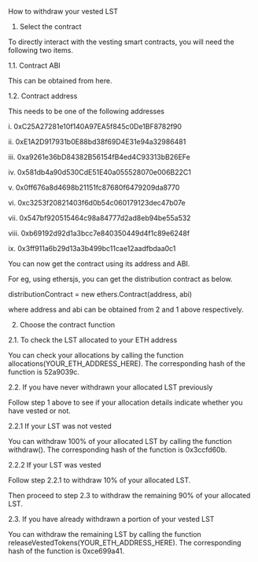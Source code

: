 How to withdraw your vested LST



1. Select the contract

To directly interact with the vesting smart contracts, you will need the following two items.

1.1. Contract ABI

This can be obtained from here.

1.2. Contract address

This needs to be one of the following addresses

i. 0xC25A27281e10f140A97EA5f845c0De1BF8782f90

ii. 0xE1A2D917931b0E88bd38f69D4E31e94a32986481

iii. 0xa9261e36bD84382B56154fB4ed4C93313bB26EFe

iv. 0x581db4a90d530CdE51E40a055528070e006B22C1

v. 0x0ff676a8d4698b21151fc87680f6479209da8770

vi. 0xc3253f20821403f6d0b54c060179123dec47b07e

vii. 0x547bf920515464c98a84777d2ad8eb94be55a532

viii. 0xb69192d92d1a3bcc7e840350449d4f1c89e6248f

ix. 0x3ff911a6b29d13a3b499bc11cae12aadfbdaa0c1


You can now get the contract using its address and ABI.

For eg, using ethersjs, you can get the distribution contract as below.

distributionContract = new ethers.Contract(address, abi)

where address and abi can be obtained from 2 and 1 above respectively.


2. Choose the contract function

2.1. To check the LST allocated to your ETH address

You can check your allocations by calling the function allocations(YOUR_ETH_ADDRESS_HERE). The corresponding hash of the function is 52a9039c.

2.2. If you have never withdrawn your allocated LST previously

Follow step 1 above to see if your allocation details indicate whether you have vested or not.

2.2.1 If your LST was not vested

You can withdraw 100% of your allocated LST by calling the function withdraw(). The corresponding hash of the function is 0x3ccfd60b.

2.2.2 If your LST was vested

Follow step 2.2.1 to withdraw 10% of your allocated LST.

Then proceed to step 2.3 to withdraw the remaining 90% of your allocated LST.

2.3. If you have already withdrawn a portion of your vested LST

You can withdraw the remaining LST by calling the function releaseVestedTokens(YOUR_ETH_ADDRESS_HERE). The corresponding hash of the function is 0xce699a41.
